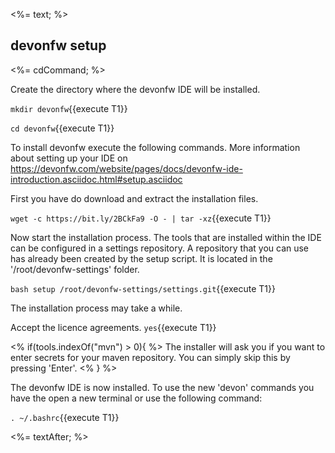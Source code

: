 <%= text; %>

## devonfw setup

<%= cdCommand; %>

Create the directory where the devonfw IDE will be installed.

`mkdir devonfw`{{execute T1}}

`cd devonfw`{{execute T1}}


To install devonfw execute the following commands. More information about setting up your IDE on https://devonfw.com/website/pages/docs/devonfw-ide-introduction.asciidoc.html#setup.asciidoc

First you have do download and extract the installation files.

`wget -c https://bit.ly/2BCkFa9 -O - | tar -xz`{{execute T1}}

Now start the installation process. The tools that are installed within the IDE can be configured in a settings repository. A repository that you can use has already been created by the setup script. It is located in the '/root/devonfw-settings' folder.

`bash setup /root/devonfw-settings/settings.git`{{execute T1}}

The installation process may take a while.

Accept the licence agreements.
`yes`{{execute T1}}

<% if(tools.indexOf("mvn") > 0){ %>
The installer will ask you if you want to enter secrets for your maven repository. You can simply skip this by pressing 'Enter'.
<% } %> 

The devonfw IDE is now installed. To use the new 'devon' commands you have the open a new terminal or use the following command:

`. ~/.bashrc`{{execute T1}}

<%= textAfter; %>